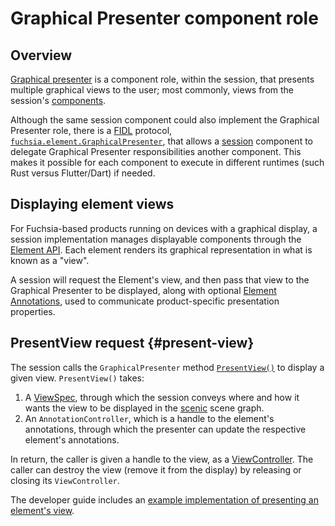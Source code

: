# Graphical Presenter component role

## Overview

[Graphical presenter][glossary.GraphicalPresenter] is a component role, within
the session, that presents multiple graphical views to the user; most commonly,
views from the session's [components][glossary.component].

Although the same session component could also implement the Graphical Presenter
role, there is a [FIDL][glossary.FIDL] protocol,
[`fuchsia.element.GraphicalPresenter`],
that allows a [session][glossary.session]
component to delegate Graphical Presenter responsibilities another component. This makes it possible
for each component to execute in different runtimes
 (such Rust versus Flutter/Dart) if needed.

## Displaying element views

For Fuchsia-based products running on devices with a graphical display, a
session implementation manages displayable components through the [Element API].
Each element renders its graphical representation in what is known as a "view".

A session will request the Element's view, and then pass that view to the
Graphical Presenter to be displayed, along with optional [Element
Annotations], used to communicate product-specific
presentation properties.

## PresentView request {#present-view}

The session calls the `GraphicalPresenter` method [`PresentView()`] to display a
given view. `PresentView()` takes:
1. A [ViewSpec][glossary.ViewSpec], through which the session conveys where and how it wants the
view to be displayed in the [scenic][glossary.scenic] scene
graph.
2. An `AnnotationController`, which is a handle to the element's annotations, through
which the presenter can update the respective element's annotations.

In return, the caller is given a handle to
the view, as a [ViewController][glossary.ViewController]. The caller can destroy
the view (remove it from the display) by releasing or closing its `ViewController`.

The developer guide includes an [example implementation of presenting an
element's view][example-present-view].

[glossary.GraphicalPresenter]: glossary/README.md#GraphicalPresenter
[glossary.component]: glossary/README.md#component
[glossary.FIDL]: glossary/README.md#FIDL
[glossary.session]: glossary/README.md#session
[glossary.ViewSpec]: glossary/README.md#ViewSpec
[glossary.scenic]: glossary/README.md#scenic
[glossary.ViewController]: glossary/README.md#ViewController
[Element API]: concepts/session/element.md
[Element Annotations]: concepts/session/element.md#element-annotations
[example-present-view]: development/sessions/roles-and-responsibilities.md#presenting-an-elements-view
[`PresentView()`]: https://fuchsia.dev/reference/fidl/fuchsia.element#fuchsia.element/GraphicalPresenter.PresentView
[`fuchsia.element.GraphicalPresenter`]: https://fuchsia.dev/reference/fidl/fuchsia.element#GraphicalPresenter
